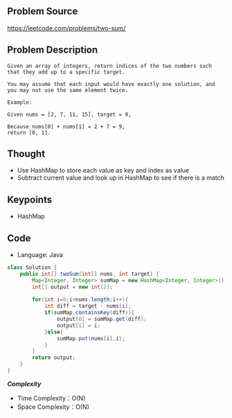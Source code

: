 ## Problem Source
https://leetcode.com/problems/two-sum/

## Problem Description
```
Given an array of integers, return indices of the two numbers such that they add up to a specific target.

You may assume that each input would have exactly one solution, and you may not use the same element twice.

Example:

Given nums = [2, 7, 11, 15], target = 9,

Because nums[0] + nums[1] = 2 + 7 = 9, 
return [0, 1].
```

## Thought
- Use HashMap to store each value as key and index as value
- Subtract current value and look up in HashMap to see if there is a match

## Keypoints
- HashMap


## Code
* Language: Java

```Java
class Solution {
    public int[] twoSum(int[] nums, int target) {
        Map<Integer, Integer> sumMap = new HashMap<Integer, Integer>();
        int[] output = new int[2];
        
        for(int i=0;i<nums.length;i++){
            int diff = target - nums[i];
            if(sumMap.containsKey(diff)){
                output[0] = sumMap.get(diff);
                output[1] = i;
            }else{
                sumMap.put(nums[i],i);
            }
        }
        return output;
    }
}
```

***Complexity***

- Time Complexity：O(N)
- Space Complexity：O(N)
